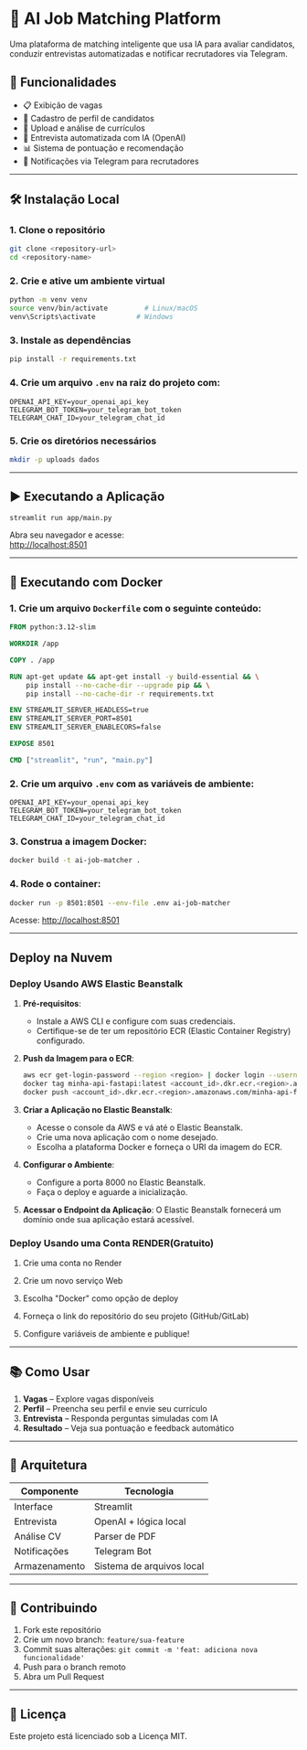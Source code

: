 # 🎯 AI Job Matching Platform

Uma plataforma de matching inteligente que usa IA para avaliar candidatos, conduzir entrevistas automatizadas e notificar recrutadores via Telegram.

## 🚀 Funcionalidades

- 📋 Exibição de vagas
- 🧑 Cadastro de perfil de candidatos
- 📄 Upload e análise de currículos
- 🤖 Entrevista automatizada com IA (OpenAI)
- 📊 Sistema de pontuação e recomendação
- 📲 Notificações via Telegram para recrutadores

---

## 🛠️ Instalação Local

### 1. Clone o repositório

```bash
git clone <repository-url>
cd <repository-name>
```

### 2. Crie e ative um ambiente virtual

```bash
python -m venv venv
source venv/bin/activate         # Linux/macOS
venv\Scripts\activate          # Windows
```

### 3. Instale as dependências

```bash
pip install -r requirements.txt
```

### 4. Crie um arquivo `.env` na raiz do projeto com:

```env
OPENAI_API_KEY=your_openai_api_key
TELEGRAM_BOT_TOKEN=your_telegram_bot_token
TELEGRAM_CHAT_ID=your_telegram_chat_id
```

### 5. Crie os diretórios necessários

```bash
mkdir -p uploads dados
```

---

## ▶️ Executando a Aplicação

```bash
streamlit run app/main.py
```

Abra seu navegador e acesse:  
[http://localhost:8501](http://localhost:8501)

---

## 🐳 Executando com Docker

### 1. Crie um arquivo `Dockerfile` com o seguinte conteúdo:

```dockerfile
FROM python:3.12-slim

WORKDIR /app

COPY . /app

RUN apt-get update && apt-get install -y build-essential && \
    pip install --no-cache-dir --upgrade pip && \
    pip install --no-cache-dir -r requirements.txt

ENV STREAMLIT_SERVER_HEADLESS=true
ENV STREAMLIT_SERVER_PORT=8501
ENV STREAMLIT_SERVER_ENABLECORS=false

EXPOSE 8501

CMD ["streamlit", "run", "main.py"]
```

### 2. Crie um arquivo `.env` com as variáveis de ambiente:

```env
OPENAI_API_KEY=your_openai_api_key
TELEGRAM_BOT_TOKEN=your_telegram_bot_token
TELEGRAM_CHAT_ID=your_telegram_chat_id
```

### 3. Construa a imagem Docker:

```bash
docker build -t ai-job-matcher .
```

### 4. Rode o container:

```bash
docker run -p 8501:8501 --env-file .env ai-job-matcher
```

Acesse: [http://localhost:8501](http://localhost:8501)

---

## **Deploy na Nuvem**

### **Deploy Usando AWS Elastic Beanstalk**

1. **Pré-requisitos**:
   - Instale a AWS CLI e configure com suas credenciais.
   - Certifique-se de ter um repositório ECR (Elastic Container Registry) configurado.

2. **Push da Imagem para o ECR**:
   ```bash
   aws ecr get-login-password --region <region> | docker login --username AWS --password-stdin <account_id>.dkr.ecr.<region>.amazonaws.com
   docker tag minha-api-fastapi:latest <account_id>.dkr.ecr.<region>.amazonaws.com/minha-api-fastapi:latest
   docker push <account_id>.dkr.ecr.<region>.amazonaws.com/minha-api-fastapi:latest
   ```

3. **Criar a Aplicação no Elastic Beanstalk**:
   - Acesse o console da AWS e vá até o Elastic Beanstalk.
   - Crie uma nova aplicação com o nome desejado.
   - Escolha a plataforma Docker e forneça o URI da imagem do ECR.

4. **Configurar o Ambiente**:
   - Configure a porta 8000 no Elastic Beanstalk.
   - Faça o deploy e aguarde a inicialização.

5. **Acessar o Endpoint da Aplicação**:
   O Elastic Beanstalk fornecerá um domínio onde sua aplicação estará acessível.

### **Deploy Usando uma Conta RENDER(Gratuito)**

1. Crie uma conta no Render

2. Crie um novo serviço Web
  
3. Escolha "Docker" como opção de deploy
  
4. Forneça o link do repositório do seu projeto (GitHub/GitLab)

5. Configure variáveis de ambiente e publique!


---

## 📚 Como Usar

1. **Vagas** – Explore vagas disponíveis
2. **Perfil** – Preencha seu perfil e envie seu currículo
3. **Entrevista** – Responda perguntas simuladas com IA
4. **Resultado** – Veja sua pontuação e feedback automático

---

## 🧱 Arquitetura

| Componente     | Tecnologia              |
|----------------|--------------------------|
| Interface      | Streamlit                |
| Entrevista     | OpenAI + lógica local    |
| Análise CV     | Parser de PDF            |
| Notificações   | Telegram Bot             |
| Armazenamento  | Sistema de arquivos local|

---

## 🤝 Contribuindo

1. Fork este repositório
2. Crie um novo branch: `feature/sua-feature`
3. Commit suas alterações: `git commit -m 'feat: adiciona nova funcionalidade'`
4. Push para o branch remoto
5. Abra um Pull Request

---

## 📄 Licença

Este projeto está licenciado sob a Licença MIT.
